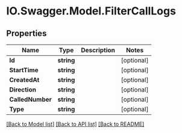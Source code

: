 # IO.Swagger.Model.FilterCallLogs
## Properties

Name | Type | Description | Notes
------------ | ------------- | ------------- | -------------
**Id** | **string** |  | [optional] 
**StartTime** | **string** |  | [optional] 
**CreatedAt** | **string** |  | [optional] 
**Direction** | **string** |  | [optional] 
**CalledNumber** | **string** |  | [optional] 
**Type** | **string** |  | [optional] 

[[Back to Model list]](../README.md#documentation-for-models) [[Back to API list]](../README.md#documentation-for-api-endpoints) [[Back to README]](../README.md)

